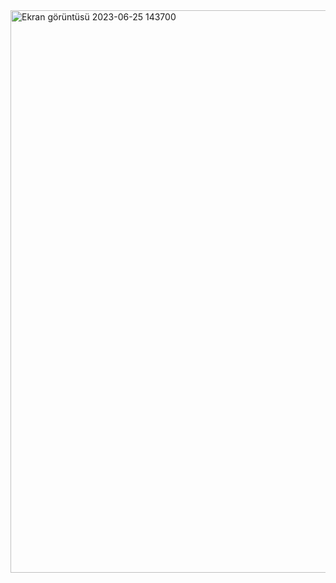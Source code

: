 <img width="900" alt="Ekran görüntüsü 2023-06-25 143700" src="https://github.com/Kaano1/LeetCode/assets/89842738/d315a09a-cd94-407d-9a84-2310330157e9">
